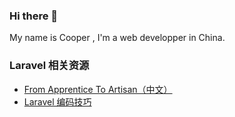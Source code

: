 ### Hi there 👋

My name is Cooper , I'm a web developper in China.

### Laravel 相关资源
- [From Apprentice To Artisan（中文）](https://fata.laradoc.cn/)
- [Laravel 编码技巧](https://tips.laradoc.cn/)
